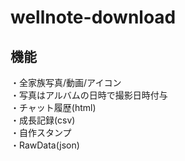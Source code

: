 # wellnote-download
## 機能
・全家族写真/動画/アイコン  
・写真はアルバムの日時で撮影日時付与  
・チャット履歴(html)  
・成長記録(csv)  
・自作スタンプ  
・RawData(json)  

